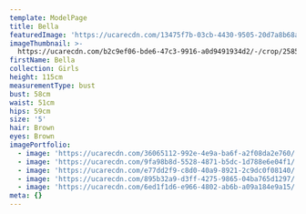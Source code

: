 ```yaml
---
template: ModelPage
title: Bella
featuredImage: 'https://ucarecdn.com/13475f7b-03cb-4430-9505-20d7a8b68ade/'
imageThumbnail: >-
  https://ucarecdn.com/b2c9ef06-bde6-47c3-9916-a0d9491934d2/-/crop/2585x2990/1376,0/-/preview/
firstName: Bella
collection: Girls
height: 115cm
measurementType: bust
bust: 58cm
waist: 51cm
hips: 59cm
size: '5'
hair: Brown
eyes: Brown
imagePortfolio:
  - image: 'https://ucarecdn.com/36065112-992e-4e9a-ba6f-a2f08da2e760/'
  - image: 'https://ucarecdn.com/9fa98b8d-5528-4871-b5dc-1d788e6e04f1/'
  - image: 'https://ucarecdn.com/e77dd2f9-c8d0-40a9-8921-2c9dc0f08140/'
  - image: 'https://ucarecdn.com/895b32a9-d3ff-4275-9865-04ba765d1297/'
  - image: 'https://ucarecdn.com/6ed1f1d6-e966-4802-ab6b-a09a184e9a15/'
meta: {}
---
```


